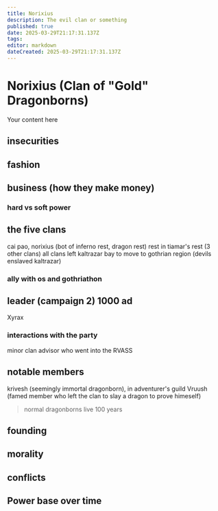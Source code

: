 ```yaml
---
title: Norixius
description: The evil clan or something
published: true
date: 2025-03-29T21:17:31.137Z
tags: 
editor: markdown
dateCreated: 2025-03-29T21:17:31.137Z
---
```


# Norixius (Clan of "Gold" Dragonborns)
Your content here


## insecurities


## fashion

## business (how they make money)

### hard vs soft power

## the five clans
cai pao, norixius (bot of inferno rest, dragon rest)
rest in tiamar's rest (3 other clans)
all clans left kaltrazar bay to move to gothrian region (devils enslaved kaltrazar)

### ally with os and gothriathon

## leader (campaign 2) 1000 ad
Xyrax

### interactions with the party
 minor clan advisor who went into the RVASS 

## notable members
krivesh (seemingly immortal dragonborn), in adventurer's guild
Vruush (famed member who left the clan to slay a dragon to prove himeself)

> normal dragonborns live 100 years

## founding

## morality

## conflicts

## Power base over time


